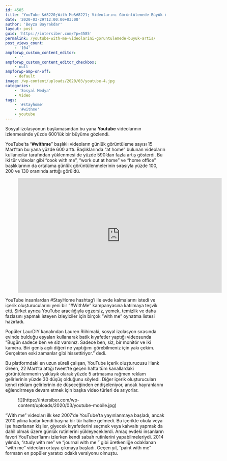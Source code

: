```yaml
---
id: 4585
title: 'YouTube &#8220;With Me&#8221; Videolarını Görüntülemede Büyük Artış'
date: '2020-03-29T12:00:00+03:00'
author: 'Beyza Bayrakdar'
layout: post
guid: 'https://intersiber.com/?p=4585'
permalink: /youtube-with-me-videolarini-goruntulemede-buyuk-artis/
post_views_count:
    - '104'
ampforwp_custom_content_editor:
    - ''
ampforwp_custom_content_editor_checkbox:
    - null
ampforwp-amp-on-off:
    - default
image: /wp-content/uploads/2020/03/youtube-4.jpg
categories:
    - 'Sosyal Medya'
    - Video
tags:
    - '#stayhome'
    - '#withme'
    - youtube
---
```


Sosyal izolasyonun başlamasından bu yana **Youtube** videolarının izlenmesinde yüzde 600’lük bir büyüme gözlendi.

YouTube’ta “**\#withme**” başlıklı videoların günlük görüntüleme sayısı 15 Mart’tan bu yana yüzde 600 arttı. Başlıklarında “at home” bulunan videoların kullanıcılar tarafından yüklenmesi de yüzde 590’dan fazla artış gösterdi. Bu iki tür videolar gibi “cook with me”, “work out at home” ve “home office” başlıklarının da ortalama günlük görüntülenmelerinin sırasıyla yüzde 100, 200 ve 130 oranında arttığı görüldü.

<figure class="wp-block-embed-youtube wp-block-embed is-type-video is-provider-youtube wp-embed-aspect-16-9 wp-has-aspect-ratio"><div class="wp-block-embed__wrapper"><span class="embed-youtube" style="text-align:center; display: block;"><iframe allowfullscreen="true" class="youtube-player" height="360" src="https://www.youtube.com/embed/6egQkFx7UkM?version=3&rel=1&fs=1&autohide=2&showsearch=0&showinfo=1&iv_load_policy=1&wmode=transparent" style="border:0;" width="640"></iframe></span></div></figure>YouTube insanlardan #StayHome hashtag’i ile evde kalmalarını istedi ve içerik oluşturucularını yeni bir “#WithMe” kampanyasına katılmaya teşvik etti. Şirket ayrıca YouTube aracılığıyla egzersiz, yemek, temizlik ve daha fazlasını yapmak isteyen izleyiciler için birçok “with me” oynatma listesi hazırladı.

Popüler LaurDIY kanalından Lauren Riihimaki, sosyal izolasyon sırasında evinde bulduğu eşyaları kullanarak batik kıyafetler yaptığı videosunda “Bugün sadece ben ve siz varsınız. Sadece ben, siz, bir monitör ve iki kamera. Biri geniş açılı diğeri ne yaptığımı görebilmeniz için yakı çekim. Gerçekten eski zamanlar gibi hissettiriyor.” dedi.

Bu platformdaki en uzun süreli çalışan, YouTube içerik oluşturucusu Hank Green, 22 Mart’ta attığı tweet’te geçen hafta tüm kanallardaki görüntülenmenin yaklaşık olarak yüzde 5 artmasına rağmen reklam gelirlerinin yüzde 30 düşüş olduğunu söyledi. Diğer içerik oluşturucuları kendi reklam gelirlerinin de düşeceğinden endişeleniyor, ancak hayranlarını eğlendirmeye devam etmek için başka video türleri de arıyorlar.

<figure class="wp-block-image size-full">![](https://intersiber.com/wp-content/uploads/2020/03/youtube-mobile.jpg)</figure>“With me” videoları ilk kez 2007’de YouTube’ta yayınlanmaya başladı, ancak 2010 yılına kadar kendi başına bir tür haline gelmedi. Bu içerikte okula veya işe hazırlanan kişiler, giyecek kıyafetlerini seçmek veya kahvaltı yapmak da dahil olmak üzere günlük rutinlerini yükleyeceklerdi. Amaç evdeki insanların favori YouTuber’larını izlerken kendi sabah rutinlerini yapabilmeleriydi. 2014 yılında, “study with me” ve “journal with me ” gibi üretkenliğe odaklanan “with me” videoları ortaya çıkmaya başladı. Geçen yıl, “paint with me” formatın en popüler yaratıcı odaklı versiyonu olmuştu.